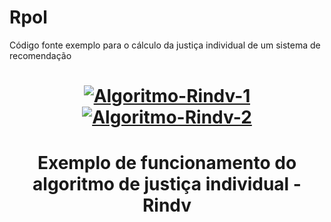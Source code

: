 # Rpol
Código fonte exemplo para o cálculo da justiça individual de um sistema de recomendação


<h1 align="center">
    <a href="https://ibb.co/6tz8LFj"><img src="https://i.ibb.co/yktp7qH/Algoritmo-Rindv-1.png" alt="Algoritmo-Rindv-1" border="0"></a>
    <a href="https://imgbb.com/"><img src="https://i.ibb.co/QfQgJgw/Algoritmo-Rindv-2.png" alt="Algoritmo-Rindv-2" border="0"></a>
</h1>

<h1 align="center">
    Exemplo de funcionamento do algoritmo de justiça individual - Rindv
</h1>

